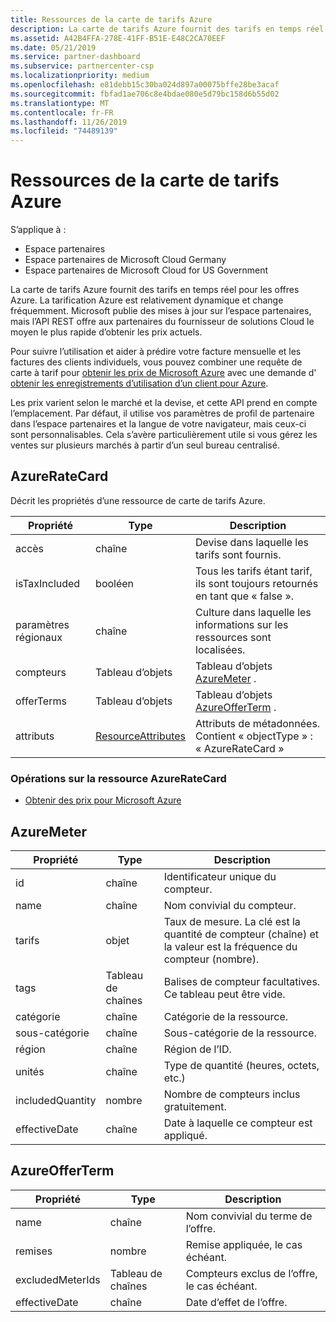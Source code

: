 ```yaml
---
title: Ressources de la carte de tarifs Azure
description: La carte de tarifs Azure fournit des tarifs en temps réel pour les offres Azure.
ms.assetid: A42B4FFA-278E-41FF-B51E-E48C2CA70EEF
ms.date: 05/21/2019
ms.service: partner-dashboard
ms.subservice: partnercenter-csp
ms.localizationpriority: medium
ms.openlocfilehash: e81debb15c30ba024d897a00075bffe28be3acaf
ms.sourcegitcommit: fbfad1ae706c8e4bdae080e5d79bc158d6b55d02
ms.translationtype: MT
ms.contentlocale: fr-FR
ms.lasthandoff: 11/26/2019
ms.locfileid: "74489139"
---
```

# <a name="azure-rate-card-resources"></a>Ressources de la carte de tarifs Azure

S’applique à :

- Espace partenaires
- Espace partenaires de Microsoft Cloud Germany
- Espace partenaires de Microsoft Cloud for US Government

La carte de tarifs Azure fournit des tarifs en temps réel pour les offres Azure. La tarification Azure est relativement dynamique et change fréquemment. Microsoft publie des mises à jour sur l’espace partenaires, mais l’API REST offre aux partenaires du fournisseur de solutions Cloud le moyen le plus rapide d’obtenir les prix actuels.

Pour suivre l’utilisation et aider à prédire votre facture mensuelle et les factures des clients individuels, vous pouvez combiner une requête de carte à tarif pour [obtenir les prix de Microsoft Azure](get-prices-for-microsoft-azure.md) avec une demande d' [obtenir les enregistrements d’utilisation d’un client pour Azure](get-a-customer-s-utilization-record-for-azure.md).

Les prix varient selon le marché et la devise, et cette API prend en compte l’emplacement. Par défaut, il utilise vos paramètres de profil de partenaire dans l’espace partenaires et la langue de votre navigateur, mais ceux-ci sont personnalisables. Cela s’avère particulièrement utile si vous gérez les ventes sur plusieurs marchés à partir d’un seul bureau centralisé.

## <a name="azureratecard"></a>AzureRateCard

Décrit les propriétés d’une ressource de carte de tarifs Azure.

| Propriété      | Type                                      | Description                                                       |
|---------------|-------------------------------------------|-------------------------------------------------------------------|
| accès      | chaîne                                    | Devise dans laquelle les tarifs sont fournis.                     |
| isTaxIncluded | booléen                                   | Tous les tarifs étant tarif, ils sont toujours retournés en tant que « false ». |
| paramètres régionaux        | chaîne                                    | Culture dans laquelle les informations sur les ressources sont localisées.       |
| compteurs        | Tableau d’objets                          | Tableau d’objets [AzureMeter](#azuremeter) .                       |
| offerTerms    | Tableau d’objets                          | Tableau d’objets [AzureOfferTerm](#azureofferterm) .               |
| attributs    | [ResourceAttributes](utility-resources.md#resourceattributes) | Attributs de métadonnées. Contient « objectType » : « AzureRateCard »   |


### <a name="operations-on-the-azureratecard-resource"></a>Opérations sur la ressource AzureRateCard

- [Obtenir des prix pour Microsoft Azure](get-prices-for-microsoft-azure.md)

## <a name="azuremeter"></a>AzureMeter

| Propriété         | Type             | Description                                                                                   |
|------------------|------------------|-----------------------------------------------------------------------------------------------|
| id               | chaîne           | Identificateur unique du compteur.                                                                    |
| name             | chaîne           | Nom convivial du compteur.                                                                   |
| tarifs            | objet           | Taux de mesure. La clé est la quantité de compteur (chaîne) et la valeur est la fréquence du compteur (nombre). |
| tags             | Tableau de chaînes | Balises de compteur facultatives. Ce tableau peut être vide.                                                 |
| catégorie         | chaîne           | Catégorie de la ressource.                                                                     |
| sous-catégorie      | chaîne           | Sous-catégorie de la ressource.                                                                 |
| région           | chaîne           | Région de l’ID.                                                                             |
| unités             | chaîne           | Type de quantité (heures, octets, etc.)                                                     |
| includedQuantity | nombre           | Nombre de compteurs inclus gratuitement.                                               |
| effectiveDate    | chaîne           | Date à laquelle ce compteur est appliqué.                                                             |

## <a name="azureofferterm"></a>AzureOfferTerm

| Propriété         | Type             | Description                             |
|------------------|------------------|-----------------------------------------|
| name             | chaîne           | Nom convivial du terme de l’offre.        |
| remises         | nombre           | Remise appliquée, le cas échéant.           |
| excludedMeterIds | Tableau de chaînes | Compteurs exclus de l’offre, le cas échéant. |
| effectiveDate    | chaîne           | Date d’effet de l’offre.        |